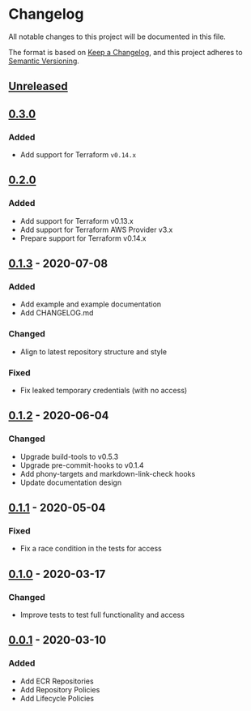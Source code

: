 # Changelog

All notable changes to this project will be documented in this file.

The format is based on [Keep a Changelog](https://keepachangelog.com/en/1.0.0/),
and this project adheres to [Semantic Versioning](https://semver.org/spec/v2.0.0.html).

## [Unreleased]

## [0.3.0]

### Added

- Add support for Terraform `v0.14.x`

## [0.2.0]

### Added

- Add support for Terraform v0.13.x
- Add support for Terraform AWS Provider v3.x
- Prepare support for Terraform v0.14.x

## [0.1.3] - 2020-07-08

### Added

- Add example and example documentation
- Add CHANGELOG.md

### Changed

- Align to latest repository structure and style

### Fixed

- Fix leaked temporary credentials (with no access)

## [0.1.2] - 2020-06-04

### Changed

- Upgrade build-tools to v0.5.3
- Upgrade pre-commit-hooks to v0.1.4
- Add phony-targets and markdown-link-check hooks
- Update documentation design

## [0.1.1] - 2020-05-04

### Fixed

- Fix a race condition in the tests for access

## [0.1.0] - 2020-03-17

### Changed

- Improve tests to test full functionality and access

## [0.0.1] - 2020-03-10

### Added

- Add ECR Repositories
- Add Repository Policies
- Add Lifecycle Policies

<!-- markdown-link-check-disable -->

[unreleased]: https://github.com/mineiros-io/terraform-aws-ecr/compare/v0.3.0...HEAD
[0.3.0]: https://github.com/mineiros-io/terraform-aws-ecr/compare/v0.2.0...v0.3.0

<!-- markdown-link-check-disabled -->

[0.2.0]: https://github.com/mineiros-io/terraform-aws-ecr/compare/v0.1.3...v0.2.0
[0.1.3]: https://github.com/mineiros-io/terraform-aws-ecr/compare/v0.1.2...v0.1.3
[0.1.2]: https://github.com/mineiros-io/terraform-aws-ecr/compare/v0.1.1...v0.1.2
[0.1.1]: https://github.com/mineiros-io/terraform-aws-ecr/compare/v0.1.0...v0.1.1
[0.1.0]: https://github.com/mineiros-io/terraform-aws-ecr/compare/v0.0.1...v0.1.0
[0.0.1]: https://github.com/mineiros-io/terraform-aws-ecr/releases/tag/v0.0.1
